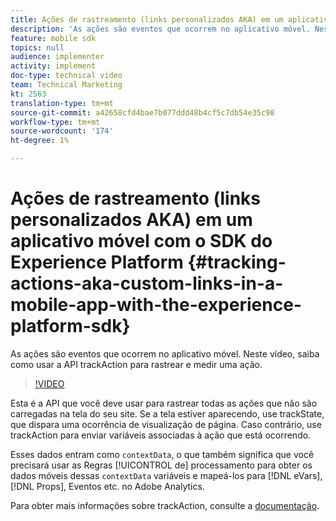 ```yaml
---
title: Ações de rastreamento (links personalizados AKA) em um aplicativo móvel com o SDK do Experience Platform
description: 'As ações são eventos que ocorrem no aplicativo móvel. Neste vídeo, saiba como usar a API trackAction para rastrear e medir uma ação. '
feature: mobile sdk
topics: null
audience: implementer
activity: implement
doc-type: technical video
team: Technical Marketing
kt: 2563
translation-type: tm+mt
source-git-commit: a42658cfd4bae7b077ddd48b4cf5c7db54e35c98
workflow-type: tm+mt
source-wordcount: '174'
ht-degree: 1%

---
```



# Ações de rastreamento (links personalizados AKA) em um aplicativo móvel com o SDK do Experience Platform {#tracking-actions-aka-custom-links-in-a-mobile-app-with-the-experience-platform-sdk}

As ações são eventos que ocorrem no aplicativo móvel. Neste vídeo, saiba como usar a API trackAction para rastrear e medir uma ação.

>[!VIDEO](https://video.tv.adobe.com/v/26268/?quality=12)

Esta é a API que você deve usar para rastrear todas as ações que não são carregadas na tela do seu site. Se a tela estiver aparecendo, use trackState, que dispara uma ocorrência de visualização de página. Caso contrário, use trackAction para enviar variáveis associadas à ação que está ocorrendo.

Esses dados entram como `contextData`, o que também significa que você precisará usar as Regras [!UICONTROL de] processamento para obter os dados móveis dessas `contextData` variáveis e mapeá-los para [!DNL eVars], [!DNL Props], Eventos etc. no Adobe Analytics.

Para obter mais informações sobre trackAction, consulte a [documentação](https://aep-sdks.gitbook.io/docs/using-mobile-extensions/mobile-core/configuration-reference/mobile-core-api-reference).
